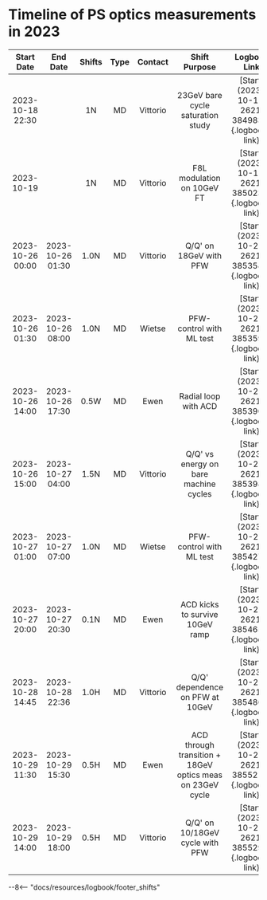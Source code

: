 # Timeline of PS optics measurements in 2023

<!--                                                                       Logbook Links: [LINK_NAME](date, logbook_id, event_id){.logbook-link} -->
|     Start Date   |     End Date     |  Shifts | Type | Contact  |                    Shift Purpose                          |                   Logbook Link                    |
|:----------------:|:----------------:|:-------:|:----:|:--------:|:---------------------------------------------------------:|:-------------------------------------------------:|
| 2023-10-18 22:30 |                  |    1N   |  MD  | Vittorio | 23GeV bare cycle saturation study                         | [Start](2023-10-18, 2621, 3849831){.logbook-link} |
|    2023-10-19    |                  |    1N   |  MD  | Vittorio |    F8L modulation on 10GeV FT                             | [Start](2023-10-19, 2621, 3850236){.logbook-link} |
| 2023-10-26 00:00 | 2023-10-26 01:30 |   1.0N  |  MD  | Vittorio | Q/Q' on 18GeV with PFW                                    | [Start](2023-10-26, 2621, 3853588){.logbook-link} |
| 2023-10-26 01:30 | 2023-10-26 08:00 |   1.0N  |  MD  | Wietse   | PFW-control with ML test                                  | [Start](2023-10-26, 2621, 3853593){.logbook-link} |
| 2023-10-26 14:00 | 2023-10-26 17:30 |   0.5W  |  MD  | Ewen     | Radial loop with ACD                                      | [Start](2023-10-26, 2621, 3853902){.logbook-link} |
| 2023-10-26 15:00 | 2023-10-27 04:00 |   1.5N  |  MD  | Vittorio | Q/Q' vs energy on bare machine cycles                     | [Start](2023-10-26, 2621, 3853981){.logbook-link} |
| 2023-10-27 01:00 | 2023-10-27 07:00 |   1.0N  |  MD  | Wietse   | PFW-control with ML test                                  | [Start](2023-10-27, 2621, 3854279){.logbook-link} |
| 2023-10-27 20:00 | 2023-10-27 20:30 |   0.1N  |  MD  | Ewen     | ACD kicks to survive 10GeV ramp                           | [Start](2023-10-27, 2621, 3854651){.logbook-link} |
| 2023-10-28 14:45 | 2023-10-28 22:36 |   1.0H  |  MD  | Vittorio | Q/Q' dependence on PFW at 10GeV                           | [Start](2023-10-28, 2621, 3854868){.logbook-link} |
| 2023-10-29 11:30 | 2023-10-29 15:30 |   0.5H  |  MD  | Ewen     | ACD through transition + 18GeV optics meas on 23GeV cycle | [Start](2023-10-29, 2621, 3855210){.logbook-link} |
| 2023-10-29 14:00 | 2023-10-29 18:00 |   0.5H  |  MD  | Vittorio | Q/Q' on 10/18GeV cycle with PFW                           | [Start](2023-10-29, 2621, 3855296){.logbook-link} |

--8<-- "docs/resources/logbook/footer_shifts"
